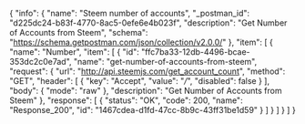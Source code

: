 {
  "info": {
    "name": "Steem number of accounts",
    "_postman_id": "d225dc24-b83f-4770-8ac5-0efe6e4b023f",
    "description": "Get Number of Accounts from Steem",
    "schema": "https://schema.getpostman.com/json/collection/v2.0.0/"
  },
  "item": [
    {
      "name": "Number",
      "item": [
        {
          "id": "ffc7ba33-12db-4496-bcae-353dc2c0e7ad",
          "name": "get-number-of-accounts-from-steem",
          "request": {
            "url": "http://api.steemjs.com/get_account_count",
            "method": "GET",
            "header": [
              {
                "key": "Accept",
                "value": "*/*",
                "disabled": false
              }
            ],
            "body": {
              "mode": "raw"
            },
            "description": "Get Number of Accounts from Steem"
          },
          "response": [
            {
              "status": "OK",
              "code": 200,
              "name": "Response_200",
              "id": "1467cdea-d1fd-47cc-8b9c-43ff31be1d59"
            }
          ]
        }
      ]
    }
  ]
}